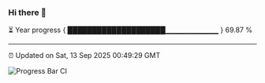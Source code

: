 ### Hi there 👋

⏳ Year progress { ████████████████████▁▁▁▁▁▁▁▁▁▁ } 69.87 %

---

⏰ Updated on Sat, 13 Sep 2025 00:49:29 GMT

![Progress Bar CI](https://github.com/Shyam-Makwana/GitHub-Actions-Demo/workflows/Progress%20Bar%20CI/badge.svg)
